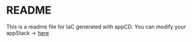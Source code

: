 # README
This is a readme file for IaC generated with appCD.
You can modify your appStack -> [here](http://cloud.stackgen.com/appstacks/a32cc40b-ba92-4a01-9e60-7c00c07be85b)
